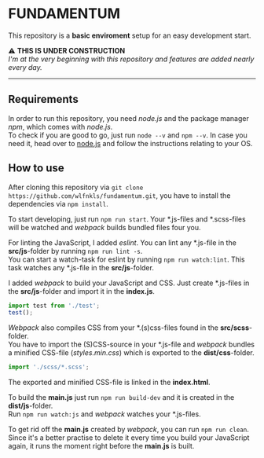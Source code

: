 # FUNDAMENTUM

This repository is a **basic enviroment** setup for an easy development start. <br />

:warning: **THIS IS UNDER CONSTRUCTION** <br />
_I'm at the very beginning with this repository and features are added nearly every day._

----

## Requirements

In order to run this repository, you need _node.js_ and the package manager _npm_, which comes with _node.js_. <br />
To check if you are good to go, just run `node --v` and `npm --v`. In case you need it, head over to [node.js](https://nodejs.org/en/) and follow the instructions relating to your OS.

## How to use

After cloning this repository via `git clone https://github.com/wlfnkls/fundamentum.git`, you have to install the dependencies via `npm install`.

To start developing, just run `npm run start`. Your *.js-files and *.scss-files will be watched and _webpack_ builds bundled files four you.

For linting the JavaScript, I added _eslint_. You can lint any *.js-file in the **src/js**-folder by running `npm run lint -s`. <br />
You can start a watch-task for eslint by running `npm run watch:lint`. This task watches any *.js-file in the **src/js**-folder.

I added _webpack_ to build your JavaScript and CSS. Just create *.js-files in the **src/js**-folder and import it in the **index.js**. <br />

``` javascript
import test from './test';
test();
```

_Webpack_ also compiles CSS from your *.(s)css-files found in the **src/scss**-folder. <br />
You have to import the (S)CSS-source in your *.js-file and _webpack_ bundles a minified CSS-file (_styles.min.css_) which is exported to the **dist/css**-folder.

``` javascript
import './scss/*.scss';
```

The exported and minified CSS-file is linked in the **index.html**.

To build the **main.js** just run `npm run build-dev` and it is created in the **dist/js**-folder. <br /> 
Run `npm run watch:js` and _webpack_ watches your *.js-files.

To get rid off the **main.js** created by _webpack_, you can run `npm run clean`. Since it's a better practise to delete it every time you build your JavaScript again, it runs the moment right before the **main.js** is built.